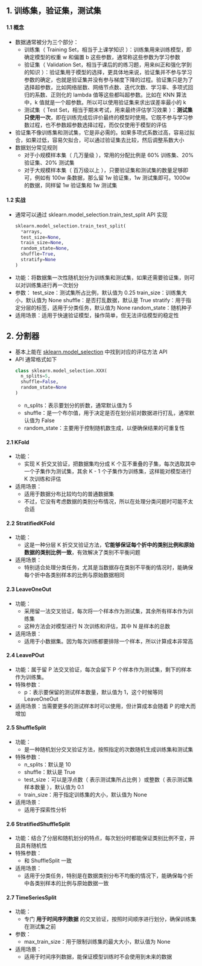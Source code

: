## 1. 训练集，验证集，测试集

#### 1.1 概念

- 数据通常被分为三个部分：
  - 训练集（ Training Set，相当于上课学知识 ）：训练集用来训练模型，即确定模型的权重 w 和偏置 b 这些参数，通常称这些参数为学习参数
  - 验证集（ Validation Set，相当于课后的的练习题，用来纠正和强化学到的知识 ）：验证集用于模型的选择，更具体地来说，验证集并不参与学习参数的确定，也就是验证集并没有参与梯度下降的过程。验证集只是为了选择超参数，比如网络层数、网络节点数、迭代次数、学习率、多项式回归的系数、正则化的 lambda 值等这些都叫超参数。比如在 KNN 算法中，k 值就是一个超参数。所以可以使用验证集来求出误差率最小的 k
  - 测试集（ Test Set，相当于期末考试，用来最终评估学习效果 ）：**测试集只使用一次**，即在训练完成后评价最终的模型时使用。它既不参与学习参数过程，也不参数超参数选择过程，而仅仅使用于模型的评估
- 验证集不像训练集和测试集，它是非必需的。如果多项式系数过高，容易过拟合，如果过低，容易欠拟合，可以通过验证集去比较，然后调整系数大小
- 数据划分常见规则
  - 对于小规模样本集（ 几万量级 ），常用的分配比例是 60% 训练集、20% 验证集、20% 测试集
  - 对于大规模样本集（ 百万级以上 ），只要验证集和测试集的数量足够即可，例如有 100w 条数据，那么留 1w 验证集，1w 测试集即可。1000w 的数据，同样留 1w 验证集和 1w 测试集

#### 1.2 实战

- 通常可以通过 sklearn.model_selection.train_test_split API 实现
  ```python
  sklearn.model_selection.train_test_split(
    *arrays,
    test_size=None,
    train_size=None,
    random_state=None,
    shuffle=True,
    stratify=None
  )
  ```
- 功能：将数据集一次性随机划分为训练集和测试集，如果还需要验证集，则可以对训练集进行再一次划分
- 参数：
  test_size：测试集所占比例，默认值为 0.25
  train_size：训练集大小，默认值为 None
  shuffle：是否打乱数据，默认是 True
  stratify：用于指定分层的标签，适用于分类任务，默认值为 None
  random_state：随机种子
- 适用场景：适用于快速验证模型，操作简单，但无法评估模型的稳定性

## 2. 分割器

- 基本上能在 [sklearn.model_selection](https://scikit-learn.org/stable/modules/generated/sklearn.model_selection.cross_val_score.html) 中找到对应的评估方法 API
- API 通常格式如下
  ```python
  class sklearn.model_selection.XXX(
    n_splits=5,
    shuffle=False,
    random_state=None
  )
  ```
  - n_splits：表示要划分的折数，通常默认值为 5
  - shuffle：是一个布尔值，用于决定是否在划分前对数据进行打乱，通常默认值为 False
  - random_state：主要用于控制随机数生成，以便确保结果的可重复性

#### 2.1 KFold

- 功能：
  - 实现 K 折交叉验证，把数据集均分成 K 个互不重叠的子集，每次选取其中一个子集作为测试集，其余 K - 1 个子集作为训练集，这样能对模型进行 K 次训练和评估
- 适用场景：
  - 适用于数据分布比较均匀的普通数据集
  - 不过，它没有考虑数据的类别分布情况，所以在处理分类问题时可能不太合适

#### 2.2 StratifiedKFold

- 功能：
  - 这是一种分层 K 折交叉验证方法，**它能够保证每个折中的类别比例和原始数据的类别比例一致**，有效解决了类别不平衡问题
- 适用场景：
  - 特别适合处理分类任务，尤其是当数据存在类别不平衡的情况时，能确保每个折中各类别样本的比例与原始数据相同

#### 2.3 LeaveOneOut

- 功能：
  - 采用留一法交叉验证，每次将一个样本作为测试集，其余所有样本作为训练集
  - 这种方法会对模型进行 N 次训练和评估，其中 N 是样本的总数
- 适用场景：
  - 适用于小数据集。因为每次训练都要排除一个样本，所以计算成本非常高

#### 2.4 LeavePOut

- 功能：属于留 P 法交叉验证，每次会留下 P 个样本作为测试集，剩下的样本作为训练集。
- 特殊参数：
  - p：表示要保留的测试样本数量，默认值为 1，这个时候等同 LeaveOneOut
- 适用场景：当需要更多的测试样本时可以使用，但计算成本会随着 P 的增大而增加

#### 2.5 ShuffleSplit

- 功能：
  - 是一种随机划分交叉验证方法，按照指定的次数随机生成训练集和测试集
- 特殊参数：
  - n_splits：默认是 10
  - shuffle：默认是 True
  - test_size：可以是浮点数（ 表示测试集所占比例 ）或整数（ 表示测试集样本数量 ），默认值为 0.1
  - train_size：用于指定训练集的大小，默认值为 None
- 适用场景：
  - 适用于探索性分析

#### 2.6 StratifiedShuffleSplit

- 功能：结合了分层和随机划分的特点，每次划分时都能保证类别比例不变，并且具有随机性
- 特殊参数：
  - 和 ShuffleSplit 一致
- 适用场景：
  - 适用于分类任务，特别是在数据类别分布不均衡的情况下，能确保每个折中各类别样本的比例与原始数据一致

#### 2.7 TimeSeriesSplit

- 功能：
  - 专门 **用于时间序列数据** 的交叉验证，按照时间顺序进行划分，确保训练集在测试集之前
- 参数：
  - max_train_size：用于限制训练集的最大大小，默认值为 None
- 适用场景：
  - 适用于时间序列数据，能保证模型训练时不会使用到未来的数据